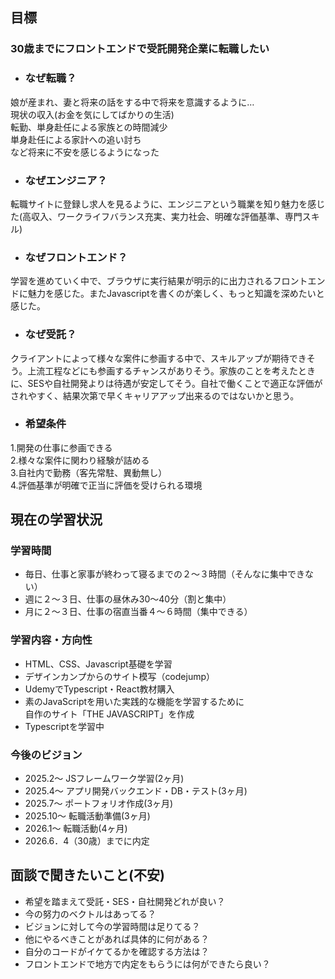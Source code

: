 ## 目標
### 30歳までにフロントエンドで受託開発企業に転職したい
- ### なぜ転職？
娘が産まれ、妻と将来の話をする中で将来を意識するように…<br>
現状の収入(お金を気にしてばかりの生活)<br>
転勤、単身赴任による家族との時間減少<br>
単身赴任による家計への追い討ち<br>
など将来に不安を感じるようになった

- ### なぜエンジニア？
転職サイトに登録し求人を見るように、エンジニアという職業を知り魅力を感じた(高収入、ワークライフバランス充実、実力社会、明確な評価基準、専門スキル)<br>


- ### なぜフロントエンド？
学習を進めていく中で、ブラウザに実行結果が明示的に出力されるフロントエンドに魅力を感じた。またJavascriptを書くのが楽しく、もっと知識を深めたいと感じた。

- ### なぜ受託？
クライアントによって様々な案件に参画する中で、スキルアップが期待できそう。上流工程などにも参画するチャンスがありそう。家族のことを考えたときに、SESや自社開発よりは待遇が安定してそう。自社で働くことで適正な評価がされやすく、結果次第で早くキャリアアップ出来るのではないかと思う。

- ### 希望条件
1.開発の仕事に参画できる<br>
2.様々な案件に関わり経験が詰める<br>
3.自社内で勤務（客先常駐、異動無し）<br>
4.評価基準が明確で正当に評価を受けられる環境<br>

## 現在の学習状況
### 学習時間
- 毎日、仕事と家事が終わって寝るまでの２～３時間（そんなに集中できない）
- 週に２～３日、仕事の昼休み30～40分（割と集中）
- 月に２～３日、仕事の宿直当番４～６時間（集中できる）
### 学習内容・方向性
- HTML、CSS、Javascript基礎を学習
- デザインカンプからのサイト模写（codejump）
- UdemyでTypescript・React教材購入
- 素のJavaScriptを用いた実践的な機能を学習するために<br>自作のサイト「THE JAVASCRIPT」を作成
- Typescriptを学習中

### 今後のビジョン
- 2025.2〜 JSフレームワーク学習(2ヶ月)
- 2025.4〜 アプリ開発バックエンド・DB・テスト(3ヶ月)
- 2025.7〜 ポートフォリオ作成(3ヶ月)
- 2025.10〜 転職活動準備(3ヶ月)
- 2026.1〜 転職活動(4ヶ月)
- 2026.6．4（30歳）までに内定

## 面談で聞きたいこと(不安)
- 希望を踏まえて受託・SES・自社開発どれが良い？
- 今の努力のベクトルはあってる？
- ビジョンに対して今の学習時間は足りてる？
- 他にやるべきことがあれば具体的に何がある？
- 自分のコードがイケてるかを確認する方法は？
- フロントエンドで地方で内定をもらうには何ができたら良い？